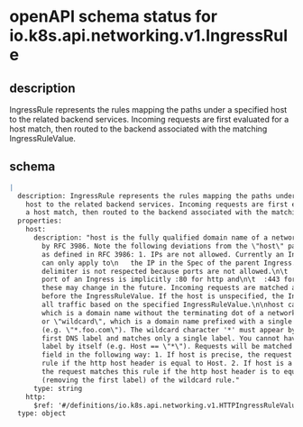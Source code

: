 # openAPI schema status for io.k8s.api.networking.v1.IngressRule

## description

IngressRule represents the rules mapping the paths under a specified host to the related backend services. Incoming requests are first evaluated for a host match, then routed to the backend associated with the matching IngressRuleValue.

## schema

```yaml
|
  description: IngressRule represents the rules mapping the paths under a specified
    host to the related backend services. Incoming requests are first evaluated for
    a host match, then routed to the backend associated with the matching IngressRuleValue.
  properties:
    host:
      description: "host is the fully qualified domain name of a network host, as defined
        by RFC 3986. Note the following deviations from the \"host\" part of the URI
        as defined in RFC 3986: 1. IPs are not allowed. Currently an IngressRuleValue
        can only apply to\n   the IP in the Spec of the parent Ingress.\n2. The `:`
        delimiter is not respected because ports are not allowed.\n\t  Currently the
        port of an Ingress is implicitly :80 for http and\n\t  :443 for https.\nBoth
        these may change in the future. Incoming requests are matched against the host
        before the IngressRuleValue. If the host is unspecified, the Ingress routes
        all traffic based on the specified IngressRuleValue.\n\nhost can be \"precise\"
        which is a domain name without the terminating dot of a network host (e.g. \"foo.bar.com\")
        or \"wildcard\", which is a domain name prefixed with a single wildcard label
        (e.g. \"*.foo.com\"). The wildcard character '*' must appear by itself as the
        first DNS label and matches only a single label. You cannot have a wildcard
        label by itself (e.g. Host == \"*\"). Requests will be matched against the Host
        field in the following way: 1. If host is precise, the request matches this
        rule if the http host header is equal to Host. 2. If host is a wildcard, then
        the request matches this rule if the http host header is to equal to the suffix
        (removing the first label) of the wildcard rule."
      type: string
    http:
      $ref: '#/definitions/io.k8s.api.networking.v1.HTTPIngressRuleValue'
  type: object

```
